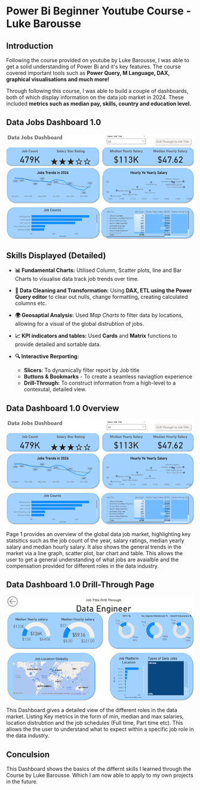 # Power Bi Beginner Youtube Course - Luke Barousse

## Introduction

Following the course provided on youtube by Luke Barousse, I was able to get a solid understanding of Power Bi and it's key features. The course covered important tools such as **Power Query, M Language, DAX, graphical visualisations and much more!**

Through following this course, I was able to build a couple of dashboards, both of which display information on the data job market in 2024. These included **metrics such as median pay, skills, country and education level.**

## Data Jobs Dashboard 1.0
![Dashboard 1 Page 1](/Images/Project1_Page1.PNG)

## Skills Displayed (Detailed)

- **📊 Fundamental Charts:** Utilised Column, Scatter plots, line and Bar Charts to visualise data track job trends over time.

- **🧪 Data Cleaning and Transformation:** Using **DAX, ETL using the Power Query editor** to clear out nulls, change formatting, creating calculated columns etc.

- **🌍 Geosaptial Analysis:** Used *Map Charts* to filter data by locations, allowing for a visual of the global distrubtion of jobs.

- **📈 KPI indicators and tables:** Used **Cards** and **Matrix** functions to provide detailed and sortable data.

- **🔍 Interactive Rerporting:**
    - **Slicers**: To dynamically filter report by Job title
    - **Buttons & Bookmarks** - To create a seamless naviagtion experience
    - **Drill-Through:** To construct information from a high-level to a contexutal, detailed view.


## Data Dashboard 1.0 Overview
![Dashboard 1 Page 1](/Images/Project1_Page1.PNG)

Page 1 provides an overview of the global data job market, highlighting key statsitics such as the job count of the year, salary ratings, median yearly salary and median hourly salary. It also shows the general trends in the market via a line graph, scatter plot, bar chart and table. This allows the user to get a general understanding of what jobs are avaialble and the compensation provided for different roles in the data industry.

## Data Dashboard 1.0 Drill-Through Page

![Dashboard 1 Page 1](/Images/Project1_Page2.png)

This Dashboard gives a detailed view of the different roles in the data market. Listing Key metrics in the form of min, median and max salaries, location distrubtion and the job schedules (Full time, Part time etc). This allows the the user to understand what to expect within a specific job role in the data industry.

## Conculsion

This Dashboard shows the basics of the differnt skills I learned through the Course by Luke Barousse. Which I am now able to apply to my own projects in the future.